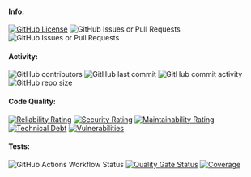 #### Info:

[![GitHub License](https://img.shields.io/github/license/MylieEngine/engine?lable=license)](./LICENSE.md)
![GitHub Issues or Pull Requests](https://img.shields.io/github/issues/MylieEngine/engine)
![GitHub Issues or Pull Requests](https://img.shields.io/github/issues-pr/MylieEngine/engine)


#### Activity:

![GitHub contributors](https://img.shields.io/github/contributors/MylieEngine/engine)
![GitHub last commit](https://img.shields.io/github/last-commit/MylieEngine/engine)
![GitHub commit activity](https://img.shields.io/github/commit-activity/w/MylieEngine/engine)
![GitHub repo size](https://img.shields.io/github/repo-size/MylieEngine/engine)

#### Code Quality:

[![Reliability Rating](https://sonarcloud.io/api/project_badges/measure?project=MylieEngine_engine&metric=reliability_rating)](https://sonarcloud.io/summary/new_code?id=MylieEngine_engine)
[![Security Rating](https://sonarcloud.io/api/project_badges/measure?project=MylieEngine_engine&metric=security_rating)](https://sonarcloud.io/summary/new_code?id=MylieEngine_engine)
[![Maintainability Rating](https://sonarcloud.io/api/project_badges/measure?project=MylieEngine_engine&metric=sqale_rating)](https://sonarcloud.io/summary/new_code?id=MylieEngine_engine)
[![Technical Debt](https://sonarcloud.io/api/project_badges/measure?project=MylieEngine_engine&metric=sqale_index)](https://sonarcloud.io/summary/new_code?id=MylieEngine_engine)
[![Vulnerabilities](https://sonarcloud.io/api/project_badges/measure?project=MylieEngine_engine&metric=vulnerabilities)](https://sonarcloud.io/summary/new_code?id=MylieEngine_engine)

#### Tests:

![GitHub Actions Workflow Status](https://img.shields.io/github/actions/workflow/status/MylieEngine/engine/engine-submit-coverage.yml)
[![Quality Gate Status](https://sonarcloud.io/api/project_badges/measure?project=MylieEngine_engine&metric=alert_status)](https://sonarcloud.io/summary/new_code?id=MylieEngine_engine)
[![Coverage](https://sonarcloud.io/api/project_badges/measure?project=MylieEngine_engine&metric=coverage)](https://sonarcloud.io/summary/new_code?id=MylieEngine_engine)
